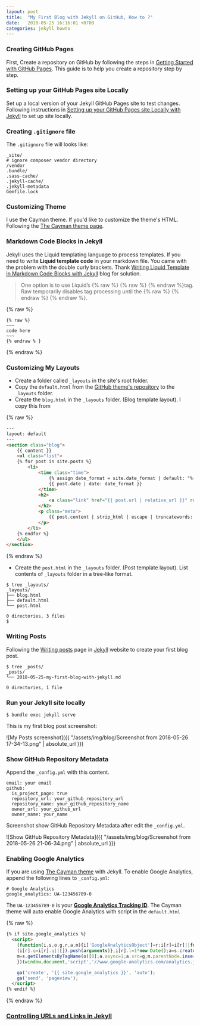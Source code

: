 ```yaml
---
layout: post
title:  "My First Blog with Jekyll on GitHub, How to ?"
date:   2018-05-25 16:16:01 +0700
categories: jekyll howto
---
```

### Creating GitHub Pages
First, Create a repository on GitHub by following the steps in
[Getting Started with GitHub Pages](https://guides.github.com/features/pages/).
This guide is to help you create a repository step by step.

### Setting up your GitHub Pages site Locally
Set up a local version of your Jekyll GitHub Pages site to test changes.
Following instructions in [Setting up your GitHub Pages site Locally with Jekyll](https://help.github.com/articles/setting-up-your-github-pages-site-locally-with-jekyll/)
to set up site locally.

### Creating `.gitignore` file
The `.gitignore` file will looks like:

```
_site/
# ignore composer vendor directory
/vendor
.bundle/
.sass-cache/
.jekyll-cache/
.jekyll-metadata
Gemfile.lock
```

### Customizing Theme
I use the Cayman theme. If you'd like to customize the theme's HTML. Following
the [The Cayman theme page](https://github.com/pages-themes/cayman).

### Markdown Code Blocks in Jekyll
Jekyll uses the Liquid templating language to process templates.
If you need to write **Liquid template code**  in your markdown file.
You came with the problem with the double curly brackets.
Thank [Writing Liquid Template in Markdown Code Blocks with Jekyll](http://ozzieliu.com/2016/04/26/writing-liquid-template-in-markdown-with-jekyll/) blog for solution.
> One option is to use Liquid’s {% raw %} {% raw %} {% endraw %}tag.
> Raw temporarily disables tag processing until the {% raw %} \{% endraw %\} {% endraw %}.

{% raw %}
~~~~~~~~~~~~~~~~~~~
{% raw %}
~~~
code here
~~~
{% endraw % }
~~~~~~~~~~~~~~~~~~~
{% endraw %}


### Customizing My Layouts
* Create a folder called `_layouts` in the site's root folder.
* Copy the `default.html` from the [GitHub theme's repository](https://github.com/pages-themes/) to the `_layouts` folder.
* Create the `blog.html` in the `_layouts` folder. (Blog template layout). I copy this from

{% raw %}
~~~html
---
layout: default
---
<section class="blog">
    {{ content }}
    <ul class="list">
    {% for post in site.posts %}
        <li>
            <time class="time">
                {% assign date_format = site.date_format | default: "%-d %b, %Y" %}
                {{ post.date | date: date_format }}
            </time>
            <h2>
                <a class="link" href="{{ post.url | relative_url }}" role="link">{{ post.title | escape }}</a>
            </h2>
            <p class="meta">
                {{ post.content | strip_html | escape | truncatewords: 80 }}
            </p>
        </li>
    {% endfor %}
    </ul>
</section>
~~~
{% endraw %}

* Create the `post.html` in the `_layouts` folder. (Post template layout). List contents of `_layouts` folder in a tree-like format.

```
$ tree _layouts/
_layouts/
├── blog.html
├── default.html
└── post.html

0 directories, 3 files
$
```

### Writing Posts
Following the [Writing posts](https://jekyllrb.com/docs/posts/) page in [Jekyll](https://jekyllrb.com/) website to create your first blog post.

```
$ tree _posts/
_posts/
└── 2018-05-25-my-first-blog-with-jekyll.md

0 directories, 1 file
```
### Run your Jekyll site locally

```
$ bundle exec jekyll serve
```

This is my first blog post screenshot:

![My Posts screenshot]({{ "/assets/img/blog/Screenshot from 2018-05-26 17-34-13.png" | absolute_url }})

### Show GitHub Repository Metadata
Append the `_config.yml` with this content.

```
email: your email
github:
  is_project_page: true
  repository_url: your_github_repository_url
  repository_name: your_github_repository_name
  owner_url: your_github_url
  owner_name: your_name
```
Screenshot show GitHub Repository Metadata after edit the `_config.yml`.

![Show GitHub Repository Metadata]({{ "/assets/img/blog/Screenshot from 2018-05-26 21-06-34.png" | absolute_url }})

### Enabling Google Analytics
If you are using [The Cayman theme](https://github.com/pages-themes/cayman) with Jekyll. To enable Google Analytics, append the following lines to `_config.yml`:

```
# Google Analytics
google_analytics: UA-123456789-0
```

The `UA-123456789-0` is your [**Google Analytics Tracking ID**](https://support.google.com/analytics/answer/1008080?hl=en). The Cayman theme will auto enable Google Analytics with script in the `default.html`

{% raw %}
~~~html
{% if site.google_analytics %}
  <script>
    (function(i,s,o,g,r,a,m){i['GoogleAnalyticsObject']=r;i[r]=i[r]||function(){
    (i[r].q=i[r].q||[]).push(arguments)},i[r].l=1*new Date();a=s.createElement(o),
    m=s.getElementsByTagName(o)[0];a.async=1;a.src=g;m.parentNode.insertBefore(a,m)
    })(window,document,'script','//www.google-analytics.com/analytics.js','ga');

    ga('create', '{{ site.google_analytics }}', 'auto');
    ga('send', 'pageview');
  </script>
{% endif %}
~~~
{% endraw %}

### [Controlling URLs and Links in Jekyll](https://www.digitalocean.com/community/tutorials/controlling-urls-and-links-in-jekyll)
